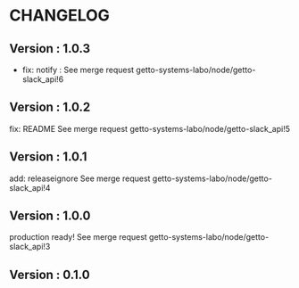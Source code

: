 # CHANGELOG

## Version : 1.0.3

- fix: notify : See merge request getto-systems-labo/node/getto-slack_api!6


## Version : 1.0.2

fix: README See merge request getto-systems-labo/node/getto-slack_api!5


## Version : 1.0.1

add: releaseignore See merge request getto-systems-labo/node/getto-slack_api!4


## Version : 1.0.0

production ready! See merge request getto-systems-labo/node/getto-slack_api!3


## Version : 0.1.0


